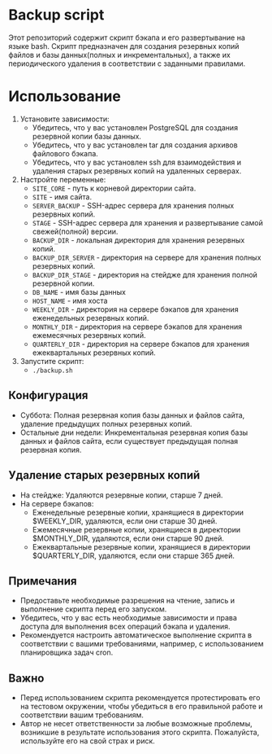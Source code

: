 # Backup script

Этот репозиторий содержит скрипт бэкапа и его развертывание на языке bash. Скрипт предназначен для создания резервных копий файлов и базы данных(полных и инкрементальных), а также их периодического удаления в соответствии с заданными правилами.

# Использование

1. Установите зависимости:
	- Убедитесь, что у вас установлен PostgreSQL для создания резервной копии базы данных.
	- Убедитесь, что у вас установлен tar для создания архивов файлового бэкапа.
	- Убедитесь, что у вас установлен ssh для взаимодействия и удаления старых резервных копий на удаленных серверах.
2. Настройте переменные:
	- `SITE_CORE` - путь к корневой директории сайта.
	- `SITE` - имя сайта.
	- `SERVER_BACKUP` - SSH-адрес сервера для хранения полных резервных копий.
	- `STAGE` - SSH-адрес сервера для хранения и развертывание самой свежей(полной) версии.
	- `BACKUP_DIR` - локальная директория для хранения резервных копий.
	- `BACKUP_DIR_SERVER` - директория на сервере для хранения полных резервных копий.
	- `BACKUP_DIR_STAGE` - директория на стейдже для хранения полной резервной копии.
	- `DB_NAME` - имя базы данных
	- `HOST_NAME` - имя хоста
	- `WEEKLY_DIR` - директория на сервере бэкапов для хранения еженедельных резервных копий.
	- `MONTHLY_DIR` - директория на сервере бэкапов для хранения ежемесячных резервных копий.
	- `QUARTERLY_DIR` - директория на сервере бэкапов для хранения ежеквартальных резервных копий.
3. Запустите скрипт:
	- `./backup.sh`

## Конфигурация

- Суббота: Полная резервная копия базы данных и файлов сайта, удаление предыдущих полных резервных копий.
- Остальные дни недели: Инкрементальная резервная копия базы данных и файлов сайта, если существует предыдущая полная резервная копия.

## Удаление старых резервных копий

- На стейдже: Удаляются резервные копии, старше 7 дней.
- На сервере бэкапов:
	- Еженедельные резервные копии, хранящиеся в директории $WEEKLY_DIR, удаляются, если они старше 30 дней.
	- Ежемесячные резервные копии, хранящиеся в директории $MONTHLY_DIR, удаляются, если они старше 90 дней.
	- Ежеквартальные резервные копии, хранящиеся в директории $QUARTERLY_DIR, удаляются, если они старше 365 дней.

## Примечания

- Предоставьте необходимые разрешения на чтение, запись и выполнение скрипта перед его запуском.
- Убедитесь, что у вас есть необходимые зависимости и права доступа для выполнения всех операций бэкапа и удаления.
- Рекомендуется настроить автоматическое выполнение скрипта в соответствии с вашими требованиями, например, с использованием планировщика задач cron.

## Важно

- Перед использованием скрипта рекомендуется протестировать его на тестовом окружении, чтобы убедиться в его правильной работе и соответствии вашим требованиям.
- Автор не несет ответственности за любые возможные проблемы, возникшие в результате использования этого скрипта. Пожалуйста, используйте его на свой страх и риск.